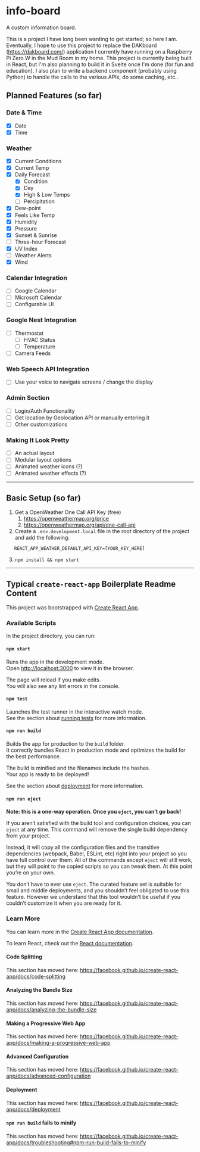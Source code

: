<!-- <div align="center">👨🏼‍💻👨🏼‍💻👨🏼‍💻 AVAILABLE FOR HIRE 👨🏼‍💻👨🏼‍💻👨🏼‍💻</div>
<p align="center">I am looking for work! If you like what you see here or if you just like the cut of my jib, and you'd like to maybe hire me, please feel free to contact me :octocat:</p>

---
 -->
# info-board

A custom information board.

This is a project I have long been wanting to get started; so here I am. Eventually, I hope to use this project to replace the DAKboard (https://dakboard.com/) application I currently have running on a Raspberry Pi Zero W in the Mud Room in my home. This project is currently being built in React, but I'm also planning to build it in Svelte once I'm done (for fun and education). I also plan to write a backend component (probably using Python) to handle the calls to the various APIs, do some caching, etc..

## Planned Features (so far)

### Date & Time

- [x] Date
- [x] Time

### Weather

- [x] Current Conditions
- [x] Current Temp
- [x] Daily Forecast
  - [x] Condition
  - [x] Day
  - [x] High & Low Temps
  - [ ] Percipitation
- [x] Dew-point
- [x] Feels Like Temp
- [x] Humidity
- [x] Pressure
- [x] Sunset & Sunrise
- [ ] Three-hour Forecast
- [x] UV Index
- [ ] Weather Alerts
- [x] Wind

### Calendar Integration

- [ ] Google Calendar
- [ ] Microsoft Calendar
- [ ] Configurable UI

### Google Nest Integration

- [ ] Thermostat
  - [ ] HVAC Status
  - [ ] Temperature
- [ ] Camera Feeds

### Web Speech API Integration

- [ ] Use your voice to navigate screens / change the display

### Admin Section

- [ ] Login/Auth Functionality
- [ ] Get location by Geolocation API or manually entering it
- [ ] Other customizations

### Making It Look Pretty

- [ ] An actual layout
- [ ] Modular layout options
- [ ] Animated weather icons (?)
- [ ] Animated weather effects (?)

---

## Basic Setup (so far)

1. Get a OpenWeather One Call API Key (free)
   1. https://openweathermap.org/price
   2. https://openweathermap.org/api/one-call-api
2. Create a `.env.development.local` file in the root directory of the project and add the following:

```
   REACT_APP_WEATHER_DEFAULT_API_KEY=[YOUR_KEY_HERE]
```

3. `npm install && npm start`

---

## Typical `create-react-app` Boilerplate Readme Content

This project was bootstrapped with [Create React App](https://github.com/facebook/create-react-app).

### Available Scripts

In the project directory, you can run:

#### `npm start`

Runs the app in the development mode.<br /> Open [http://localhost:3000](http://localhost:3000) to view it in the browser.

The page will reload if you make edits.<br /> You will also see any lint errors in the console.

#### `npm test`

Launches the test runner in the interactive watch mode.<br /> See the section about [running tests](https://facebook.github.io/create-react-app/docs/running-tests) for more information.

#### `npm run build`

Builds the app for production to the `build` folder.<br /> It correctly bundles React in production mode and optimizes the build for the best performance.

The build is minified and the filenames include the hashes.<br /> Your app is ready to be deployed!

See the section about [deployment](https://facebook.github.io/create-react-app/docs/deployment) for more information.

#### `npm run eject`

**Note: this is a one-way operation. Once you `eject`, you can’t go back!**

If you aren’t satisfied with the build tool and configuration choices, you can `eject` at any time. This command will remove the single build dependency from your project.

Instead, it will copy all the configuration files and the transitive dependencies (webpack, Babel, ESLint, etc) right into your project so you have full control over them. All of the commands except `eject` will still work, but they will point to the copied scripts so you can tweak them. At this point you’re on your own.

You don’t have to ever use `eject`. The curated feature set is suitable for small and middle deployments, and you shouldn’t feel obligated to use this feature. However we understand that this tool wouldn’t be useful if you couldn’t customize it when you are ready for it.

### Learn More

You can learn more in the [Create React App documentation](https://facebook.github.io/create-react-app/docs/getting-started).

To learn React, check out the [React documentation](https://reactjs.org/).

#### Code Splitting

This section has moved here: https://facebook.github.io/create-react-app/docs/code-splitting

#### Analyzing the Bundle Size

This section has moved here: https://facebook.github.io/create-react-app/docs/analyzing-the-bundle-size

#### Making a Progressive Web App

This section has moved here: https://facebook.github.io/create-react-app/docs/making-a-progressive-web-app

#### Advanced Configuration

This section has moved here: https://facebook.github.io/create-react-app/docs/advanced-configuration

#### Deployment

This section has moved here: https://facebook.github.io/create-react-app/docs/deployment

#### `npm run build` fails to minify

This section has moved here: https://facebook.github.io/create-react-app/docs/troubleshooting#npm-run-build-fails-to-minify
